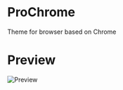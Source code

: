 # ProChrome
Theme for browser based on Chrome

# Preview
![Preview](https://github.com/ProChopa/ProChrome/assets/112766478/c3c5f74f-c87e-4154-affd-4e5a437d521f)
